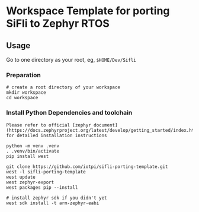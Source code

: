 # Workspace Template for porting SiFli to Zephyr RTOS

## Usage

Go to one directory as your root, eg, `$HOME/Dev/Sifli`

### Preparation

```shell
# create a root directory of your workspace
mkdir workspace
cd workspace
```

### Install Python Dependencies and toolchain

    Please refer to official [zephyr document](https://docs.zephyrproject.org/latest/develop/getting_started/index.html) for detailed installation instructions

```shell
python -m venv .venv
. .venv/bin/activate
pip install west
```

```shell
git clone https://github.com/iotpi/sifli-porting-template.git
west -l sifli-porting-template
west update
west zephyr-export
west packages pip --install

# install zephyr sdk if you didn't yet
west sdk install -t arm-zephyr-eabi
```
